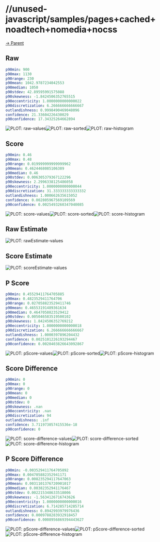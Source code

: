 
# //unused-javascript/samples/pages+cached+noadtech+nomedia+nocss

[→ Parent](../..)


## Raw


```yaml
p90min: 900
p90max: 1130
p90range: 230
p90mean: 1042.9787234042553
p90median: 1050
p90stdev: 42.89595991575088
p90skewness: -1.8424506352765515
p90eccentricity: 1.0000000000000022
p90discretization: 6.266666666666667
outlandishness: 0.9998490469048096
confidence: 21.33604226430029
p90confidence: 17.34325264662894

```

![PLOT: raw-values](./raw/values.svg)![PLOT: raw-sorted](./raw/sorted.svg)![PLOT: raw-histogram](./raw/histogram.svg)
## Score


```yaml
p90min: 0.46
p90max: 0.48
p90range: 0.019999999999999962
p90mean: 0.4624468085106389
p90median: 0.46
p90stdev: 0.006305379367122296
p90skewness: 2.2996338125486058
p90eccentricity: 1.0000000000000044
p90discretization: 31.333333333333332
outlandishness: 1.000662635615052
confidence: 0.002805967569109569
p90confidence: 0.0025493260347040085

```

![PLOT: score-values](./score/values.svg)![PLOT: score-sorted](./score/sorted.svg)![PLOT: score-histogram](./score/histogram.svg)
## Raw Estimate

![PLOT: rawEstimate-values](./rawEstimate/values.svg)
## Score Estimate

![PLOT: scoreEstimate-values](./scoreEstimate/values.svg)
## P Score


```yaml
p90min: 0.45529411764705885
p90max: 0.4823529411764706
p90range: 0.027058823529411746
p90mean: 0.46553191489361634
p90median: 0.4647058823529412
p90stdev: 0.005046583519500102
p90skewness: 1.8424506352769212
p90eccentricity: 1.0000000000000018
p90discretization: 6.266666666666667
outlandishness: 1.0000397896204432
confidence: 0.0025101226193294467
p90confidence: 0.0020403826643092867

```

![PLOT: pScore-values](./pScore/values.svg)![PLOT: pScore-sorted](./pScore/sorted.svg)![PLOT: pScore-histogram](./pScore/histogram.svg)
## Score Difference


```yaml
p90min: 0
p90max: 0
p90range: 0
p90mean: 0
p90median: 0
p90stdev: 0
p90skewness: .nan
p90eccentricity: .nan
p90discretization: 94
outlandishness: .inf
confidence: 3.711973057415536e-18
p90confidence: 0

```

![PLOT: score-difference-values](./score-difference/values.svg)![PLOT: score-difference-sorted](./score-difference/sorted.svg)![PLOT: score-difference-histogram](./score-difference/histogram.svg)
## P Score Difference


```yaml
p90min: -0.003529411764705892
p90max: 0.004705882352941171
p90range: 0.008235294117647063
p90mean: 0.0031101376720901017
p90median: 0.00382352941176467
p90stdev: 0.002215348633518006
p90skewness: -1.5634126716743626
p90eccentricity: 1.0000000000000016
p90discretization: 6.714285714285714
outlandishness: 0.8942993979976436
confidence: 0.0009788283932918457
p90confidence: 0.0008956869394443627

```

![PLOT: pScore-difference-values](./pScore-difference/values.svg)![PLOT: pScore-difference-sorted](./pScore-difference/sorted.svg)![PLOT: pScore-difference-histogram](./pScore-difference/histogram.svg)